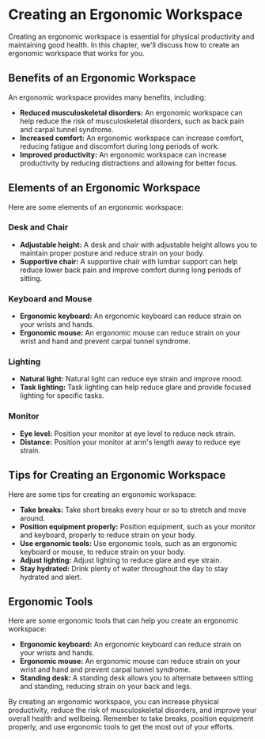 # Creating an Ergonomic Workspace

Creating an ergonomic workspace is essential for physical productivity and maintaining good health. In this chapter, we'll discuss how to create an ergonomic workspace that works for you.

Benefits of an Ergonomic Workspace
----------------------------------

An ergonomic workspace provides many benefits, including:

* **Reduced musculoskeletal disorders:** An ergonomic workspace can help reduce the risk of musculoskeletal disorders, such as back pain and carpal tunnel syndrome.
* **Increased comfort:** An ergonomic workspace can increase comfort, reducing fatigue and discomfort during long periods of work.
* **Improved productivity:** An ergonomic workspace can increase productivity by reducing distractions and allowing for better focus.

Elements of an Ergonomic Workspace
----------------------------------

Here are some elements of an ergonomic workspace:

### Desk and Chair

* **Adjustable height:** A desk and chair with adjustable height allows you to maintain proper posture and reduce strain on your body.
* **Supportive chair:** A supportive chair with lumbar support can help reduce lower back pain and improve comfort during long periods of sitting.

### Keyboard and Mouse

* **Ergonomic keyboard:** An ergonomic keyboard can reduce strain on your wrists and hands.
* **Ergonomic mouse:** An ergonomic mouse can reduce strain on your wrist and hand and prevent carpal tunnel syndrome.

### Lighting

* **Natural light:** Natural light can reduce eye strain and improve mood.
* **Task lighting:** Task lighting can help reduce glare and provide focused lighting for specific tasks.

### Monitor

* **Eye level:** Position your monitor at eye level to reduce neck strain.
* **Distance:** Position your monitor at arm's length away to reduce eye strain.

Tips for Creating an Ergonomic Workspace
----------------------------------------

Here are some tips for creating an ergonomic workspace:

* **Take breaks:** Take short breaks every hour or so to stretch and move around.
* **Position equipment properly:** Position equipment, such as your monitor and keyboard, properly to reduce strain on your body.
* **Use ergonomic tools:** Use ergonomic tools, such as an ergonomic keyboard or mouse, to reduce strain on your body.
* **Adjust lighting:** Adjust lighting to reduce glare and eye strain.
* **Stay hydrated:** Drink plenty of water throughout the day to stay hydrated and alert.

Ergonomic Tools
---------------

Here are some ergonomic tools that can help you create an ergonomic workspace:

* **Ergonomic keyboard:** An ergonomic keyboard can reduce strain on your wrists and hands.
* **Ergonomic mouse:** An ergonomic mouse can reduce strain on your wrist and hand and prevent carpal tunnel syndrome.
* **Standing desk:** A standing desk allows you to alternate between sitting and standing, reducing strain on your back and legs.

By creating an ergonomic workspace, you can increase physical productivity, reduce the risk of musculoskeletal disorders, and improve your overall health and wellbeing. Remember to take breaks, position equipment properly, and use ergonomic tools to get the most out of your efforts.
